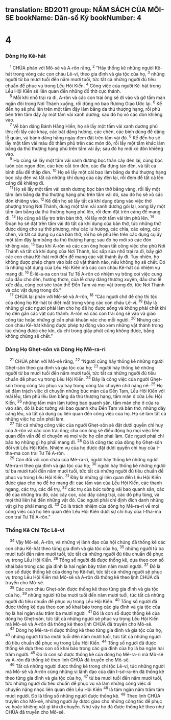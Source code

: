 translation: BD2011
group: NĂM SÁCH CỦA MÔI-SE
bookName: Dân-số Ký 
bookNumber: 4
-------

<div class="title"><h1>4</h1><h3>Dòng Họ Kê-hát</h3></div>
<span class="verse dan_4_1"> <sup>1</sup> CHÚA phán với Mô-sê và A-rôn rằng, </span>
<span class="verse dan_4_2"><sup>2</sup> “Hãy thống kê những người Kê-hát trong vòng các con cháu Lê-vi, theo gia đình và gia tộc của họ, </span>
<span class="verse dan_4_3"><sup>3</sup> những người từ ba mươi tuổi đến năm mươi tuổi, tức tất cả những người đủ tiêu chuẩn để phục vụ trong Lều Hội Kiến. </span>
<span class="verse dan_4_4"><sup>4</sup> Công việc của người Kê-hát trong Lều Hội Kiến sẽ liên quan đến những đồ thờ cực thánh.<br/></span>
<span class="verse dan_4_5"> <sup>5</sup> Mỗi khi nhổ trại ra đi, A-rôn và các con trai ông sẽ đi vào và gỡ tấm màn ngăn đôi trong Nơi Thánh xuống, rồi dùng nó bao Rương Giao Ước lại. </span>
<span class="verse dan_4_6"><sup>6</sup> Kế đến họ sẽ phủ lên trên một tấm đậy làm bằng da thú thượng hạng, rồi phủ bên trên tấm đậy ấy một tấm vải xanh dương; sau đó họ xỏ các đòn khiêng vào.<br/></span>
<span class="verse dan_4_7"> <sup>7</sup> Về bàn dâng Bánh Hằng Hiến, họ sẽ lấy một tấm vải xanh dương phủ lên; rồi lấy các khay, các bát dâng hương, các chén, các bình dùng để dâng lễ quán, và bánh dâng hằng ngày đem đặt trên tấm vải đó. </span>
<span class="verse dan_4_8"><sup>8</sup> Kế đến họ sẽ lấy một tấm vải màu đỏ thẳm phủ trên các món đó, rồi lấy một tấm khác làm bằng da thú thượng hạng phủ trên tấm vải ấy; sau đó họ mới xỏ đòn khiêng vào.<br/></span>
<span class="verse dan_4_9"> <sup>9</sup> Họ cũng sẽ lấy một tấm vải xanh dương bọc thân cây đèn lại, cùng bọc luôn các ngọn đèn, các kéo cắt tim đèn, các đĩa đựng tàn đèn, và tất cả bình dầu để thắp đèn. </span>
<span class="verse dan_4_10"><sup>10</sup> Họ sẽ lấy một cái bao làm bằng da thú thượng hạng bọc cây đèn và tất cả những khí dụng của cây đèn lại, rồi đem để tất cả lên cáng để khiêng đi.<br/></span>
<span class="verse dan_4_11"> <sup>11</sup> Họ sẽ lấy một tấm vải xanh dương bọc bàn thờ bằng vàng, rồi lấy một tấm làm bằng da thú thượng hạng phủ trên tấm vải đó, sau đó họ sẽ xỏ các đòn khiêng vào. </span>
<span class="verse dan_4_12"><sup>12</sup> Kế đến họ sẽ lấy tất cả khí dụng dùng vào việc thờ phượng trong Nơi Thánh, dùng một tấm vải xanh dương gói lại, xong lấy một tấm làm bằng da thú thượng hạng phủ lên, rồi đem đặt trên cáng để mang đi. </span>
<span class="verse dan_4_13"><sup>13</sup> Họ cũng sẽ lấy tro trên bàn thờ, rồi lấy một tấm vải tím phủ lên. </span>
<span class="verse dan_4_14"><sup>14</sup> Ðoạn họ sẽ đặt trên tấm vải đó tất cả khí dụng của bàn thờ, tức những thứ được dùng cho sự thờ phượng, như các lư hương, các chĩa, các xẻng, các chén, và tất cả dụng cụ của bàn thờ; rồi họ sẽ phủ lên trên các dụng cụ ấy một tấm đậy làm bằng da thú thượng hạng; sau đó họ mới xỏ các đòn khiêng vào. </span>
<span class="verse dan_4_15"><sup>15</sup> Sau khi A-rôn và các con ông hoàn tất công việc che phủ Nơi Thánh và tất cả khí dụng của Nơi Thánh, lúc sắp sửa nhổ trại ra đi, bấy giờ các con cháu Kê-hát mới đến để mang các vật thánh ấy đi. Tuy nhiên, họ không được phép chạm vào bất cứ vật thánh nào, nếu không họ sẽ chết. Ðó là những vật dụng của Lều Hội Kiến mà các con cháu Kê-hát có nhiệm vụ mang đi. </span>
<span class="verse dan_4_16"><sup>16</sup> Ê-lê-a-xa con trai Tư Tế A-rôn có nhiệm vụ trông coi việc cung cấp dầu cho đèn, hương thơm, của lễ chay dâng thường xuyên, dầu cho lễ xức dầu, cùng coi sóc toàn thể Ðền Tạm và mọi vật trong đó, tức Nơi Thánh và các vật dụng trong đó.”<br/></span>
<span class="verse dan_4_17"> <sup>17</sup> CHÚA lại phán với Mô-sê và A-rôn, </span>
<span class="verse dan_4_18"><sup>18</sup> “Các ngươi chớ để cho thị tộc của dòng họ Kê-hát bị diệt mất trong vòng các con cháu Lê-vi. </span>
<span class="verse dan_4_19"><sup>19</sup> Ðây là những gì các ngươi phải làm cho họ để họ được sống và không phải chết khi họ đến gần các vật cực thánh: A-rôn và các con trai ông sẽ vào và giao công tác hoặc những gì cần phải khuân vác cho mỗi người. </span>
<span class="verse dan_4_20"><sup>20</sup> Nhưng các con cháu Kê-hát không được phép tự động vào xem những vật thánh trong lúc chúng được che kín, dù chỉ trong giây phút cũng không được, bằng không chúng sẽ chết.”<br/></span>
<div class="title"><h3>Dòng Họ Ghẹt-sôn và Dòng Họ Mê-ra-ri</h3></div>
<span class="verse dan_4_21"> <sup>21</sup> CHÚA phán với Mô-sê rằng, </span>
<span class="verse dan_4_22"><sup>22</sup> “Ngươi cũng hãy thống kê những người Ghẹt-sôn theo gia đình và gia tộc của họ; </span>
<span class="verse dan_4_23"><sup>23</sup> ngươi hãy thống kê những người từ ba mươi tuổi đến năm mươi tuổi, tức tất cả những người đủ tiêu chuẩn để phục vụ trong Lều Hội Kiến. </span>
<span class="verse dan_4_24"><sup>24</sup> Ðây là công việc của người Ghẹt-sôn trong công tác phục vụ hay trong công tác chuyên chở nặng nề: </span>
<span class="verse dan_4_25"><sup>25</sup> Họ sẽ đảm trách việc di chuyển những bức màn của Ðền Tạm, Lều Hội Kiến với mái lều, tấm phủ lều làm bằng da thú thượng hạng, tấm màn ở cửa Lều Hội Kiến, </span>
<span class="verse dan_4_26"><sup>26</sup> những tấm màn làm tường bao quanh sân, tấm màn che ở cửa ra vào sân, đó là bức tường vải bao quanh khu Ðền Tạm và bàn thờ, những dây căng lều, và tất cả dụng cụ liên quan đến công việc của họ. Họ sẽ làm tất cả những việc họ cần phải làm.<br/></span>
<span class="verse dan_4_27"> <sup>27</sup> Tất cả những công việc của người Ghẹt-sôn sẽ đặt dưới quyền chỉ huy của A-rôn và các con trai ông; cha con ông sẽ điều động họ mọi việc liên quan đến vấn đề di chuyển và mọi việc họ cần phải làm. Các ngươi phải chỉ bảo họ những gì họ phải mang đi. </span>
<span class="verse dan_4_28"><sup>28</sup> Ðó là công tác của dòng họ Ghẹt-sôn đối với Lều Hội Kiến. Nhiệm vụ của họ được đặt dưới quyền chỉ huy của I-tha-ma con trai Tư Tế A-rôn.<br/></span>
<span class="verse dan_4_29"> <sup>29</sup> Còn đối với con cháu của Mê-ra-ri, ngươi hãy thống kê những người Mê-ra-ri theo gia đình và gia tộc của họ; </span>
<span class="verse dan_4_30"><sup>30</sup> ngươi hãy thống kê những người từ ba mươi tuổi đến năm mươi tuổi, tức tất cả những người đủ tiêu chuẩn để phục vụ trong Lều Hội Kiến. </span>
<span class="verse dan_4_31"><sup>31</sup> Ðây là những gì liên quan đến Lều Hội Kiến được giao cho họ để họ mang đi: các tấm ván của Lều Hội Kiến, các thanh ngang, các trụ, các đế trụ, </span>
<span class="verse dan_4_32"><sup>32</sup> các trụ của bức tường vải bao quanh sân, các đế của những trụ đó, các cây cọc, các dây căng trại, các đồ phụ tùng, và mọi thứ liên hệ đến những vật đó. Các ngươi phải chỉ định đích danh những vật gì họ phải mang đi. </span>
<span class="verse dan_4_33"><sup>33</sup> Ðó là trách nhiệm của dòng họ Mê-ra-ri về mọi công việc của họ liên quan đến Lều Hội Kiến dưới sự chỉ huy của I-tha-ma con trai Tư Tế A-rôn.”<br/></span>
<div class="title"><h3>Thống Kê Chi Tộc Lê-vi</h3></div>
<span class="verse dan_4_34"> <sup>34</sup> Vậy Mô-sê, A-rôn, và những vị lãnh đạo của hội chúng đã thống kê các con cháu Kê-hát theo từng gia đình và gia tộc của họ, </span>
<span class="verse dan_4_35"><sup>35</sup> những người từ ba mươi tuổi đến năm mươi tuổi, tức tất cả những người đủ tiêu chuẩn để phục vụ trong Lều Hội Kiến. </span>
<span class="verse dan_4_36"><sup>36</sup> Tổng số người đã được thống kê, dựa theo con số khai báo trong các gia đình là hai ngàn bảy trăm năm mươi người. </span>
<span class="verse dan_4_37"><sup>37</sup> Ðó là con số được thống kê của dòng họ Kê-hát, tức tất cả những người sẽ phục vụ trong Lều Hội Kiến mà Mô-sê và A-rôn đã thống kê theo lịnh CHÚA đã truyền cho Mô-sê.<br/></span>
<span class="verse dan_4_38"> <sup>38</sup> Các con cháu Ghẹt-sôn được thống kê theo từng gia đình và gia tộc của họ, </span>
<span class="verse dan_4_39"><sup>39</sup> những người từ ba mươi tuổi đến năm mươi tuổi, tức tất cả những người đủ tiêu chuẩn để phục vụ trong Lều Hội Kiến. </span>
<span class="verse dan_4_40"><sup>40</sup> Tổng số người đã được thống kê dựa theo con số khai báo trong các gia đình và gia tộc của họ là hai ngàn sáu trăm ba mươi người. </span>
<span class="verse dan_4_41"><sup>41</sup> Ðó là con số được thống kê của dòng họ Ghẹt-sôn, tức tất cả những người sẽ phục vụ trong Lều Hội Kiến mà Mô-sê và A-rôn đã thống kê theo lịnh CHÚA đã truyền cho Mô-sê.<br/></span>
<span class="verse dan_4_42"> <sup>42</sup> Dòng họ Mê-ra-ri được thống kê theo từng gia đình và gia tộc của họ, </span>
<span class="verse dan_4_43"><sup>43</sup> những người từ ba mươi tuổi đến năm mươi tuổi, tức tất cả những người đủ tiêu chuẩn để phục vụ trong Lều Hội Kiến. </span>
<span class="verse dan_4_44"><sup>44</sup> Tổng số người đã được thống kê dựa theo con số khai báo trong các gia đình của họ là ba ngàn hai trăm người. </span>
<span class="verse dan_4_45"><sup>45</sup> Ðó là con số được thống kê của dòng họ Mê-ra-ri mà Mô-sê và A-rôn đã thống kê theo lịnh CHÚA đã truyền cho Mô-sê.<br/></span>
<span class="verse dan_4_46"> <sup>46</sup> Tất cả những người được thống kê trong chi tộc Lê-vi, tức những người mà Mô-sê và A-rôn cùng những vị lãnh đạo của dân I-sơ-ra-ên đã thống kê theo từng gia đình và gia tộc của họ, </span>
<span class="verse dan_4_47"><sup>47</sup> từ ba mươi tuổi đến năm mươi tuổi, tức những người đủ tiêu chuẩn để phục vụ và làm những công việc di chuyển nặng nhọc liên quan đến Lều Hội Kiến </span>
<span class="verse dan_4_48"><sup>48</sup> là tám ngàn năm trăm tám mươi người. Ðó là tổng số những người được thống kê. </span>
<span class="verse dan_4_49"><sup>49</sup> Theo lịnh CHÚA truyền cho Mô-sê, những người ấy được giao cho những công tác để phục vụ hoặc khiêng vật gì khi di chuyển. Như vậy họ đã được thống kê theo như CHÚA đã truyền cho Mô-sê.<br/></span>
